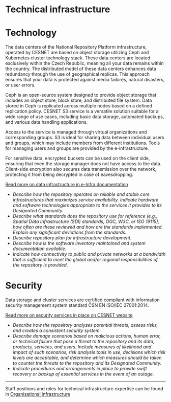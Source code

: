 
# Technical infrastructure

# Technology

The data centers of the National Repository Platform infrastructure, operated by CESNET are based on object storage utilizing Ceph and Kubernetes cluster technology stack. These data centers are located exclusively within the Czech Republic, meaning all your data remains within the country. The distributed model of these data centers enhances data redundancy through the use of geographical replicas. This approach ensures that your data is protected against media failures, natural disasters, or user errors.

Ceph is an open-source system designed to provide object storage that includes an object store, block store, and distributed file system. Data stored in Ceph is replicated across multiple nodes based on a defined replication policy. CESNET S3 service is a versatile solution suitable for a wide range of use cases, including basic data storage, automated backups, and various data handling applications.

Access to the service is managed through virtual organizations and corresponding groups. S3 is ideal for sharing data between individual users and groups, which may include members from different institutions. Tools for managing users and groups are provided by the e-infrastructure.

For sensitive data, encrypted buckets can be used on the client side, ensuring that even the storage manager does not have access to the data. Client-side encryption also secures data transmission over the network, protecting it from being decrypted in case of eavesdropping.

[Read more on data infrastructure in e-Infra documentation](https://docs.du.cesnet.cz/en/docs/introduction/introduction)


- *Describe how the repository operates on reliable and stable core infrastructures that maximizes service availability. Indicate hardware and software technologies appropriate to the services it provides to its Designated Community.*
- *Describe what standards does the repository use for reference (e.g., Spatial Data Infrastructure (SDI) standards, OGC, W3C, or ISO 19115), how often are these reviewed and how are the standards implemented. Explain any significant deviations from the standards.*
- *Describe repository plan for infrastructure development.*
- *Describe how is the software inventory maintained and system documentation available.*
- *Indicate how connectivity to public and private networks at a bandwidth that is sufficient to meet the global and/or regional responsibilities of the repository is provided.*

# Security

Data storage and cluster services are certified compliant with information security management system standard ČSN EN ISO/IEC 27001:2014.

[Read more on security services in place on CESNET website](https://www.cesnet.cz/en/services/security-4)


- *Describe how the repository analyzes potential threats, assess risks, and creates a consistent security system.*
- *Describe damage scenarios based on malicious actions, human error, or technical failure that pose a threat to the repository and its data, products, services, and users. Include measures of likelihood and impact of such scenarios, risk analysis tools in use, decisions which risk levels are acceptable, and determine which measures should be taken to counter the threats to the repository and its Designated Community.*
- *Indicate procedures and arrangements in place to provide swift recovery or backup of essential services in the event of an outage.*

---
Staff positions and roles for technical infrastructure expertise can be found in [Organisational infrastructure](../organizational-documents/organizational-infrastructure.md)
